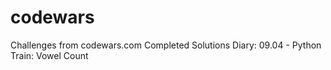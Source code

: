 # codewars
Challenges from codewars.com
Completed Solutions Diary:
  09.04 - Python  Train: Vowel Count
